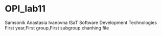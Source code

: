 # OPI_lab11
Samsonik
Anastasia
Ivanovna
ISaT
Software Development Technologies
First year,First group,First subgroup
chanhing file
